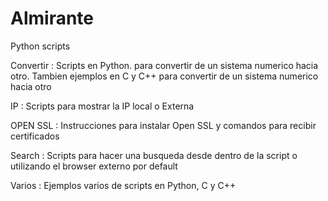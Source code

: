 # Almirante

Python scripts

Convertir : Scripts en Python. para convertir de un sistema numerico hacia otro. Tambien ejemplos en C y C++ para convertir de un sistema numerico hacia otro

IP        : Scripts para mostrar la IP local o Externa

OPEN SSL  : Instrucciones para instalar Open SSL y comandos para recibir certificados

Search    : Scripts para hacer una busqueda desde dentro de la script o utilizando el browser externo por default

Varios    : Ejemplos varios de scripts en Python, C y C++
